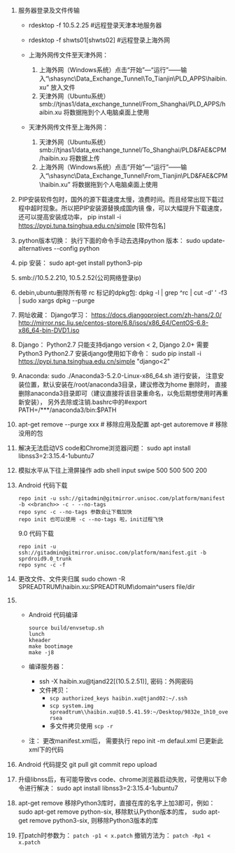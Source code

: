 1. 服务器登录及文件传输
    - rdesktop -f 10.5.2.25 #远程登录天津本地服务器
    - rdesktop -f shwts01[shwts02] #远程登录上海外网
    - 上海外网传文件至天津外网：
    
        1. 上海外网（Windows系统）点击“开始”—“运行”——输入“\\shasync\Data_Exchange_Tunnel\To_Tianjin\PLD_APPS\haibin.xu” 放入文件
        2. 天津外网（Ubuntu系统）smb://tjnas1/data_exchange_tunnel/From_Shanghai/PLD_APPS/haibin.xu  将数据拖到个人电脑桌面上使用
    - 天津外网传文件至上海外网：
        1. 天津外网（Ubuntu系统）smb://tjnas1/data_exchange_tunnel/To_Shanghai/PLD&FAE&CPM/haibin.xu  将数据上传
        2. 上海外网（Windows系统）点击“开始”—“运行”——输入“\\shasync\Data_Exchange_Tunnel\From_Tianjin\PLD&FAE&CPM\haibin.xu” 将数据拖到个人电脑桌面上使用

2. PIP安装软件包时，国外的源下载速度太慢，浪费时间。而且经常出现下载过程中超时现象。所以把PIP安装源替换成国内镜	像，可以大幅提升下载速度，还可以提高安装成功率， pip install -i https://pypi.tuna.tsinghua.edu.cn/simple [软件包名]

3. python版本切换： 执行下面的命令手动去选择python 版本：
   sudo update-alternatives --config python

4. pip 安装： sudo apt-get install python3-pip

5. smb://10.5.2.210, 10.5.2.52(公司网络登录ip)

6. debin,ubuntu删除所有带 rc 标记的dpkg包:
   dpkg -l | grep ^rc | cut -d' ' -f3 | sudo xargs dpkg --purge

7. 网址收藏：
   Django学习： https://docs.djangoproject.com/zh-hans/2.0/
   http://mirror.nsc.liu.se/centos-store/6.8/isos/x86_64/CentOS-6.8-x86_64-bin-DVD1.iso

8. Django：
   Python2.7 只能支持django version < 2, Django 2.0+ 需要Python3
   Python2.7 安装django使用如下命令： sudo pip install  -i https://pypi.tuna.tsinghua.edu.cn/simple "django<2"

9. Anaconda:
   sudo ./Anaconda3-5.2.0-Linux-x86_64.sh 进行安装， 注意安装位置，默认安装在/root/anaconda3目录，建议修改为home
   删除时， 直接删除anaconda3目录即可（建议直接将该目录重命名，以免后期想使用时再重新安装）， 另外去除或注销.bashrc中的#export PATH=/***/anaconda3/bin:$PATH

10. apt-get remove --purge xxx # 移除应用及配置
    apt-get autoremove # 移除没用的包

11. 解决无法启动VS code和Chrome浏览器问题：
    sudo apt install libnss3=2:3.15.4-1ubuntu7

12. 模拟水平从下往上滑屏操作
    adb shell input swipe 500 500 500 200 

13. Android 代码下载
    ```
    repo init -u ssh://gitadmin@gitmirror.unisoc.com/platform/manifest -b <<branch>> -c - --no-tags 
    repo sync -c --no-tags 参数会让下载加快
    repo init 也可以使用 -c --no-tags 啦，init过程飞快
    ```

    9.0 代码下载
    ```
    repo init -u ssh://gitadmin@gitmirror.unisoc.com/platform/manifest.git -b sprdroid9.0_trunk
    repo sync -c -f
    ```

14. 更改文件、文件夹归属
    sudo chown -R SPREADTRUM\\haibin.xu:SPREADTRUM\\domain^users file/dir

15. - Android 代码编译
        ```
        source build/envsetup.sh
        lunch
        kheader
        make bootimage
        make -j8
        ```
    - 编译服务器：
        - ssh -X haibin.xu@tjand22[(10.5.2.51)], 密码：外网密码
        - 文件拷贝：
            - `scp authorized_keys haibin.xu@tjand02:~/.ssh`
            - `scp system.img spreadtrum\\haibin.xu@10.5.41.59:~/Desktop/9832e_1h10_oversea`
            - 多文件拷贝使用 `scp -r`


    - 注： 更改manifest.xml后， 需要执行 repo init -m defaul.xml 已更新此xml下的代码

16. Android 代码提交
    git pull
    git commit
    repo upload

17. 升级libnss后，有可能导致vs code、chrome浏览器启动失败，可使用以下命令进行解决：
    sudo apt install libnss3=2:3.15.4-1ubuntu7

18. apt-get remove 移除Python3库时，直接在库的名字上加3即可，例如：
    sudo apt-get remove python-six, 移除默认Python版本的库，
    sudo apt-get remove python3-six, 则移除Python3版本的库

19. 打patch时参数为： `patch -p1 < x.patch` 撤销方法为： `patch -Rp1 < x.patch` 